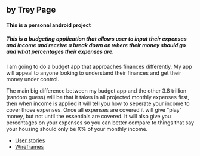 ## by Trey Page
#### This is a personal android project
##### This is a budgeting application that allows user to input their expenses and income and receive a break down on where their money should go and what percentages their expenses are.
I am going to do a budget app that approaches finances differently. My app will appeal to anyone looking to understand their finances and get their money under control. 

The main big difference between my budget app and the other 3.8 trillion (random guess) will be that it takes in all projected monthly expenses first, then when income is applied it will tell you how to seperate your income to cover those expenses. Once all expenses are covered it will give "play" money, but not until the essentials are covered. It will also give you percentages on your expenses so you can better compare to things that say your housing should only be X% of your monthly income.

+ [User stories](docs/user-stories.md)
+ [Wireframes](docs/Android%20budget%20app.pdf)